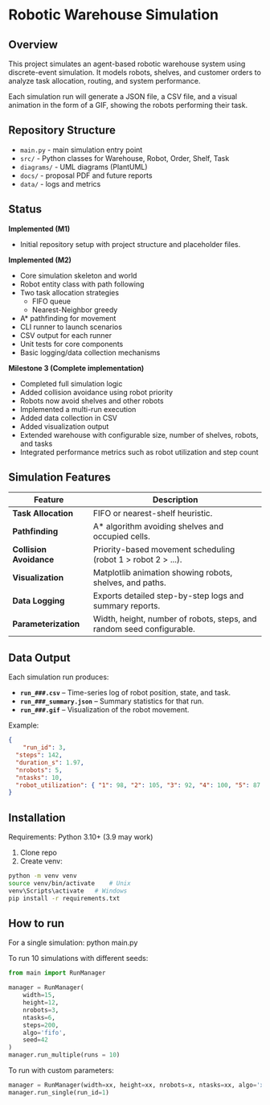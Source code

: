# Robotic Warehouse Simulation

## Overview
This project simulates an agent-based robotic warehouse system using discrete-event simulation. It models robots, shelves, and customer orders to analyze task allocation, routing, and system performance.

Each simulation run will generate a JSON file, a CSV file, and a visual animation in the form of a GIF, showing the robots performing their task.

## Repository Structure
- `main.py` - main simulation entry point
- `src/` - Python classes for Warehouse, Robot, Order, Shelf, Task
- `diagrams/` - UML diagrams (PlantUML)
- `docs/` - proposal PDF and future reports
- `data/` - logs and metrics

## Status

**Implemented (M1)**
- Initial repository setup with project structure and placeholder files.


**Implemented (M2)**
- Core simulation skeleton and world
- Robot entity class with path following
- Two task allocation strategies
    - FIFO queue
    - Nearest-Neighbor greedy
- A* pathfinding for movement
- CLI runner to launch scenarios
- CSV output for each runner
- Unit tests for core components
- Basic logging/data collection mechanisms


**Milestone 3 (Complete implementation)**
- Completed full simulation logic
- Added collision avoidance using robot priority
- Robots now avoid shelves and other robots
- Implemented a multi-run execution
- Added data collection in CSV
- Added visualization output
- Extended warehouse with configurable size, number of shelves, robots, and tasks
- Integrated performance metrics such as robot utilization and step count


## Simulation Features
| Feature | Description |
|----------|--------------|
| **Task Allocation** | FIFO or nearest-shelf heuristic. |
| **Pathfinding** | A* algorithm avoiding shelves and occupied cells. |
| **Collision Avoidance** | Priority-based movement scheduling (robot 1 > robot 2 > ...). |
| **Visualization** | Matplotlib animation showing robots, shelves, and paths. |
| **Data Logging** | Exports detailed step-by-step logs and summary reports. |
| **Parameterization** | Width, height, number of robots, steps, and random seed configurable. |


## Data Output
Each simulation run produces:
- **`run_###.csv`** – Time-series log of robot position, state, and task.
- **`run_###_summary.json`** – Summary statistics for that run.
- **`run_###.gif`** – Visualization of the robot movement.


Example:
```json
{
    "run_id": 3,
  "steps": 142,
  "duration_s": 1.97,
  "nrobots": 5,
  "ntasks": 10,
  "robot_utilization": { "1": 98, "2": 105, "3": 92, "4": 100, "5": 87 }
}
```

## Installation
Requirements: Python 3.10+ (3.9 may work)
1. Clone repo
2. Create venv:
```bash
python -m venv venv
source venv/bin/activate    # Unix
venv\Scripts\activate   # Windows
pip install -r requirements.txt
```

## How to run
For a single simulation:
python main.py

To run 10 simulations with different seeds:
```python
from main import RunManager

manager = RunManager(
    width=15,
    height=12,
    nrobots=3,
    ntasks=6,
    steps=200,
    algo='fifo',
    seed=42
)
manager.run_multiple(runs = 10)
```
To run with custom parameters:
```python
manager = RunManager(width=xx, height=xx, nrobots=x, ntasks=xx, algo='xxx', seed=xx)
manager.run_single(run_id=1)
```

